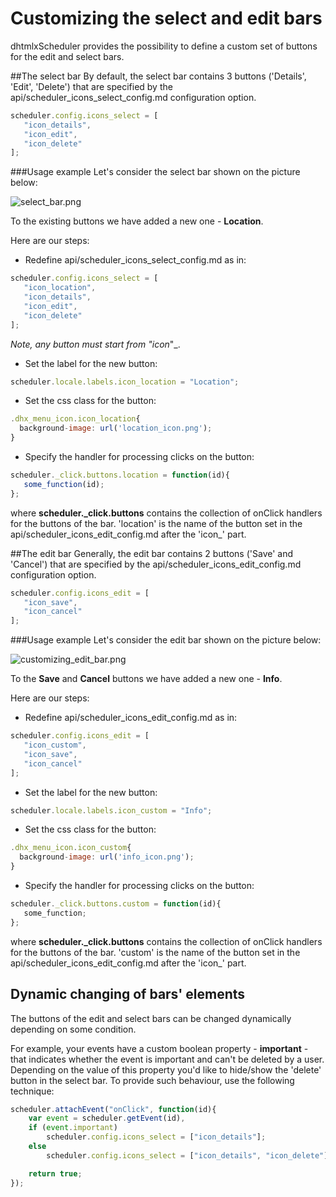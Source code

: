Customizing the select and edit bars
==============

dhtmlxScheduler provides the possibility to define a custom set of buttons for the edit and select bars. 

##The select bar
By default, the select bar contains 3 buttons ('Details', 'Edit', 'Delete') that are specified by the api/scheduler_icons_select_config.md configuration option.


~~~js
scheduler.config.icons_select = [
   "icon_details",
   "icon_edit",
   "icon_delete"
];

~~~


###Usage example
Let's consider the select bar shown on the picture below:
  
   
  
  

![select_bar.png](select_bar.png)

To the existing buttons we have added a new one - **Location**.

Here are our steps:



-  Redefine api/scheduler_icons_select_config.md as in:
  
   
  
   
~~~js
scheduler.config.icons_select = [
   "icon_location",
   "icon_details",
   "icon_edit",
   "icon_delete"
];

~~~
 _Note, any button must start from "icon_"_. 


-  Set the label for the new button:
  
   
  
   
~~~js
scheduler.locale.labels.icon_location = "Location";

~~~



-  Set the css class for the button:
  
   
  
   
~~~js
.dhx_menu_icon.icon_location{
  background-image: url('location_icon.png');  
} 
~~~



-  Specify the handler for processing clicks on the button:
  
   
  
   
~~~js
scheduler._click.buttons.location = function(id){
   some_function(id);
};

~~~
 where **scheduler._click.buttons** contains the collection of onClick handlers for the buttons of the bar. 'location' is the name of the button set in the api/scheduler_icons_edit_config.md after the 'icon_' part.

##The edit bar
Generally, the edit bar contains 2 buttons ('Save' and 'Cancel') that are specified by the api/scheduler_icons_edit_config.md configuration option.


~~~js
scheduler.config.icons_edit = [
   "icon_save",
   "icon_cancel"
];

~~~


###Usage example
Let's consider the edit bar shown on the picture below:
  
   
  
  
![customizing_edit_bar.png](customizing_edit_bar.png)


To the **Save** and **Cancel** buttons we have added a new one - **Info**.

Here are our steps:



-  Redefine api/scheduler_icons_edit_config.md as in:
  
   
  
   
~~~js
scheduler.config.icons_edit = [
   "icon_custom",
   "icon_save",
   "icon_cancel"
];

~~~



-  Set the label for the new button:
  
   
  
   
~~~js
scheduler.locale.labels.icon_custom = "Info";

~~~



-  Set the css class for the button:
  
   
  
   
~~~js
.dhx_menu_icon.icon_custom{
  background-image: url('info_icon.png');  
} 
~~~



-  Specify the handler for processing clicks on the button:
  
   
  
   
~~~js
scheduler._click.buttons.custom = function(id){
   some_function;
};

~~~
 where **scheduler._click.buttons** contains the collection of onClick handlers for the buttons of the bar. 'custom' is the name of the button set in the api/scheduler_icons_edit_config.md after the 'icon_' part.
 

Dynamic changing of bars' elements
------------------------------------------
The buttons of the edit and select bars can be changed dynamically depending on some condition. 

For example, your events have a custom boolean property - **important** - that indicates whether the event is important and can't be deleted by a user.
Depending on the value of this property you'd like to hide/show the 'delete' button in the select bar. To provide such behaviour, use the following technique:

~~~js
scheduler.attachEvent("onClick", function(id){
    var event = scheduler.getEvent(id),
    if (event.important)
    	scheduler.config.icons_select = ["icon_details"];
    else
    	scheduler.config.icons_select = ["icon_details", "icon_delete"];

    return true;
});
~~~

